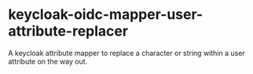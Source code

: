 # keycloak-oidc-mapper-user-attribute-replacer
A keycloak attribute mapper to replace a character or string within a user attribute on the way out.
